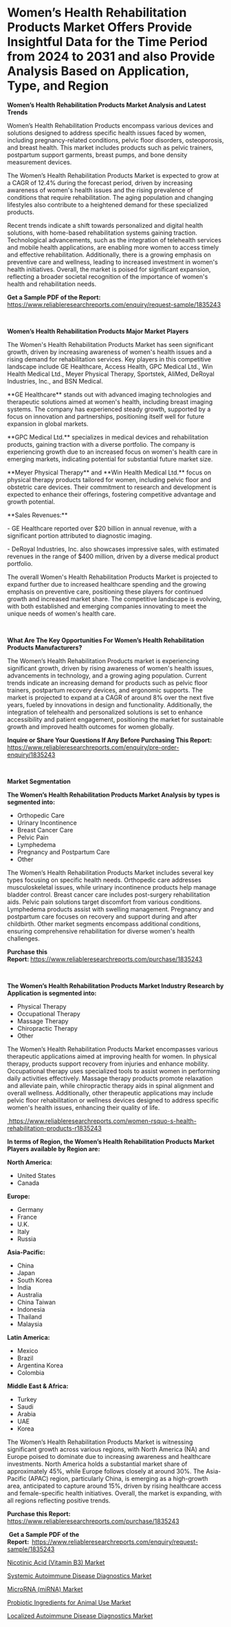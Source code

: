 <p><h1>Women’s Health Rehabilitation Products Market Offers Provide Insightful Data for the Time Period from 2024 to 2031 and also Provide Analysis Based on Application, Type, and Region</h1></p><p><strong>Women’s Health Rehabilitation Products Market Analysis and Latest Trends</strong></p>
<p><p>Women’s Health Rehabilitation Products encompass various devices and solutions designed to address specific health issues faced by women, including pregnancy-related conditions, pelvic floor disorders, osteoporosis, and breast health. This market includes products such as pelvic trainers, postpartum support garments, breast pumps, and bone density measurement devices.</p><p>The Women’s Health Rehabilitation Products Market is expected to grow at a CAGR of 12.4% during the forecast period, driven by increasing awareness of women's health issues and the rising prevalence of conditions that require rehabilitation. The aging population and changing lifestyles also contribute to a heightened demand for these specialized products. </p><p>Recent trends indicate a shift towards personalized and digital health solutions, with home-based rehabilitation systems gaining traction. Technological advancements, such as the integration of telehealth services and mobile health applications, are enabling more women to access timely and effective rehabilitation. Additionally, there is a growing emphasis on preventive care and wellness, leading to increased investment in women's health initiatives. Overall, the market is poised for significant expansion, reflecting a broader societal recognition of the importance of women's health and rehabilitation needs.</p></p>
<p><strong>Get a Sample PDF of the Report:&nbsp;</strong> <a href="https://www.reliableresearchreports.com/enquiry/request-sample/1835243?utm_campaign=16&utm_medium=2&utm_source=Github&utm_content=ia&utm_term=31122024&utm_id=womens-health-rehabilitation-products">https://www.reliableresearchreports.com/enquiry/request-sample/1835243</a></p>
<p>&nbsp;</p>
<p><strong>Women’s Health Rehabilitation Products Major Market Players</strong></p>
<p><p>The Women's Health Rehabilitation Products Market has seen significant growth, driven by increasing awareness of women's health issues and a rising demand for rehabilitation services. Key players in this competitive landscape include GE Healthcare, Access Health, GPC Medical Ltd., Win Health Medical Ltd., Meyer Physical Therapy, Sportstek, AliMed, DeRoyal Industries, Inc., and BSN Medical. </p><p>**GE Healthcare** stands out with advanced imaging technologies and therapeutic solutions aimed at women's health, including breast imaging systems. The company has experienced steady growth, supported by a focus on innovation and partnerships, positioning itself well for future expansion in global markets.</p><p>**GPC Medical Ltd.** specializes in medical devices and rehabilitation products, gaining traction with a diverse portfolio. The company is experiencing growth due to an increased focus on women's health care in emerging markets, indicating potential for substantial future market size.</p><p>**Meyer Physical Therapy** and **Win Health Medical Ltd.** focus on physical therapy products tailored for women, including pelvic floor and obstetric care devices. Their commitment to research and development is expected to enhance their offerings, fostering competitive advantage and growth potential.</p><p>**Sales Revenues:** </p><p>- GE Healthcare reported over $20 billion in annual revenue, with a significant portion attributed to diagnostic imaging. </p><p>- DeRoyal Industries, Inc. also showcases impressive sales, with estimated revenues in the range of $400 million, driven by a diverse medical product portfolio.</p><p>The overall Women's Health Rehabilitation Products Market is projected to expand further due to increased healthcare spending and the growing emphasis on preventive care, positioning these players for continued growth and increased market share. The competitive landscape is evolving, with both established and emerging companies innovating to meet the unique needs of women's health care.</p></p>
<p>&nbsp;</p>
<p><strong>What Are The Key Opportunities For Women’s Health Rehabilitation Products Manufacturers?</strong></p>
<p><p>The Women’s Health Rehabilitation Products market is experiencing significant growth, driven by rising awareness of women's health issues, advancements in technology, and a growing aging population. Current trends indicate an increasing demand for products such as pelvic floor trainers, postpartum recovery devices, and ergonomic supports. The market is projected to expand at a CAGR of around 8% over the next five years, fueled by innovations in design and functionality. Additionally, the integration of telehealth and personalized solutions is set to enhance accessibility and patient engagement, positioning the market for sustainable growth and improved health outcomes for women globally.</p></p>
<p><strong>Inquire or Share Your Questions If Any Before Purchasing This Report:</strong> <a href="https://www.reliableresearchreports.com/enquiry/pre-order-enquiry/1835243?utm_campaign=16&utm_medium=2&utm_source=Github&utm_content=ia&utm_term=31122024&utm_id=womens-health-rehabilitation-products">https://www.reliableresearchreports.com/enquiry/pre-order-enquiry/1835243</a></p>
<p>&nbsp;</p>
<p><strong>Market Segmentation</strong></p>
<p><strong>The Women’s Health Rehabilitation Products Market Analysis by types is segmented into:</strong></p>
<p><ul><li>Orthopedic Care</li><li>Urinary Incontinence</li><li>Breast Cancer Care</li><li>Pelvic Pain</li><li>Lymphedema</li><li>Pregnancy and Postpartum Care</li><li>Other</li></ul></p>
<p><p>The Women’s Health Rehabilitation Products Market includes several key types focusing on specific health needs. Orthopedic care addresses musculoskeletal issues, while urinary incontinence products help manage bladder control. Breast cancer care includes post-surgery rehabilitation aids. Pelvic pain solutions target discomfort from various conditions. Lymphedema products assist with swelling management. Pregnancy and postpartum care focuses on recovery and support during and after childbirth. Other market segments encompass additional conditions, ensuring comprehensive rehabilitation for diverse women's health challenges.</p></p>
<p><strong>Purchase this Report:&nbsp;</strong><a href="https://www.reliableresearchreports.com/purchase/1835243?utm_campaign=16&utm_medium=2&utm_source=Github&utm_content=ia&utm_term=31122024&utm_id=womens-health-rehabilitation-products">https://www.reliableresearchreports.com/purchase/1835243</a></p>
<p>&nbsp;</p>
<p><strong>The Women’s Health Rehabilitation Products Market Industry Research by Application is segmented into:</strong></p>
<p><ul><li>Physical Therapy</li><li>Occupational Therapy</li><li>Massage Therapy</li><li>Chiropractic Therapy</li><li>Other</li></ul></p>
<p><p>The Women’s Health Rehabilitation Products Market encompasses various therapeutic applications aimed at improving health for women. In physical therapy, products support recovery from injuries and enhance mobility. Occupational therapy uses specialized tools to assist women in performing daily activities effectively. Massage therapy products promote relaxation and alleviate pain, while chiropractic therapy aids in spinal alignment and overall wellness. Additionally, other therapeutic applications may include pelvic floor rehabilitation or wellness devices designed to address specific women's health issues, enhancing their quality of life.</p></p>
<p><a href="https://www.reliableresearchreports.com/women-rsquo-s-health-rehabilitation-products-r1835243?utm_campaign=16&utm_medium=2&utm_source=Github&utm_content=ia&utm_term=31122024&utm_id=womens-health-rehabilitation-products">&nbsp;https://www.reliableresearchreports.com/women-rsquo-s-health-rehabilitation-products-r1835243</a></p>
<p><strong>In terms of Region, the Women’s Health Rehabilitation Products Market Players available by Region are:</strong></p>
<p>
    <p> <strong> North America: </strong>
        <ul>
            <li>United States</li>
            <li>Canada</li>
        </ul>
        </p> 
    <p> <strong> Europe: </strong>
        <ul>
            <li>Germany</li>
            <li>France</li>
            <li>U.K.</li>
            <li>Italy</li>
            <li>Russia</li>
        </ul>
        </p> 
    <p> <strong> Asia-Pacific: </strong>
        <ul>
            <li>China</li>
            <li>Japan</li>
            <li>South Korea</li>
            <li>India</li>
            <li>Australia</li>
            <li>China Taiwan</li>
            <li>Indonesia</li>
            <li>Thailand</li>
            <li>Malaysia</li>
        </ul>
        </p> 
    <p> <strong> Latin America: </strong>
        <ul>
            <li>Mexico</li>
            <li>Brazil</li>
            <li>Argentina Korea</li>
            <li>Colombia</li>
        </ul>
        </p> 
    <p> <strong> Middle East & Africa: </strong>
        <ul>
            <li>Turkey</li>
            <li>Saudi</li>
            <li>Arabia</li>
            <li>UAE</li>
            <li>Korea</li>
        </ul>
    </p>
    </p>
<p><p>The Women’s Health Rehabilitation Products Market is witnessing significant growth across various regions, with North America (NA) and Europe poised to dominate due to increasing awareness and healthcare investments. North America holds a substantial market share of approximately 45%, while Europe follows closely at around 30%. The Asia-Pacific (APAC) region, particularly China, is emerging as a high-growth area, anticipated to capture around 15%, driven by rising healthcare access and female-specific health initiatives. Overall, the market is expanding, with all regions reflecting positive trends.</p></p>
<p><strong>Purchase this Report: </strong><a href="https://www.reliableresearchreports.com/purchase/1835243?utm_campaign=16&utm_medium=2&utm_source=Github&utm_content=ia&utm_term=31122024&utm_id=womens-health-rehabilitation-products">https://www.reliableresearchreports.com/purchase/1835243</a></p>
<p>&nbsp;<strong>Get a Sample PDF of the Report:&nbsp;&nbsp;</strong><a href="https://www.reliableresearchreports.com/enquiry/request-sample/1835243?utm_campaign=16&utm_medium=2&utm_source=Github&utm_content=ia&utm_term=31122024&utm_id=womens-health-rehabilitation-products">https://www.reliableresearchreports.com/enquiry/request-sample/1835243</a></p>
<p><strong></strong></p>
<p><p><a href="https://github.com/shirleenfraker87/Market-Research-Report-List-1/blob/main/nicotinic-acid-vitamin-b3-market.md?utm_campaign=16&utm_medium=2&utm_source=Github&utm_content=ia&utm_term=31122024&utm_id=womens-health-rehabilitation-products">Nicotinic Acid (Vitamin B3) Market</a></p><p><a href="https://github.com/jerhoskinson197676/Market-Research-Report-List-1/blob/main/systemic-autoimmune-disease-diagnostics-market.md?utm_campaign=16&utm_medium=2&utm_source=Github&utm_content=ia&utm_term=31122024&utm_id=womens-health-rehabilitation-products">Systemic Autoimmune Disease Diagnostics Market</a></p><p><a href="https://github.com/mezokathleen834/Market-Research-Report-List-1/blob/main/microrna-mirna-market.md?utm_campaign=16&utm_medium=2&utm_source=Github&utm_content=ia&utm_term=31122024&utm_id=womens-health-rehabilitation-products">MicroRNA (miRNA) Market</a></p><p><a href="https://github.com/JosephineMcguire65/Market-Research-Report-List-1/blob/main/probiotic-ingredients-for-animal-use-market.md?utm_campaign=16&utm_medium=2&utm_source=Github&utm_content=ia&utm_term=31122024&utm_id=womens-health-rehabilitation-products">Probiotic Ingredients for Animal Use Market</a></p><p><a href="https://github.com/norbeludie83/Market-Research-Report-List-1/blob/main/localized-autoimmune-disease-diagnostics-market.md?utm_campaign=16&utm_medium=2&utm_source=Github&utm_content=ia&utm_term=31122024&utm_id=womens-health-rehabilitation-products">Localized Autoimmune Disease Diagnostics Market</a></p></p>